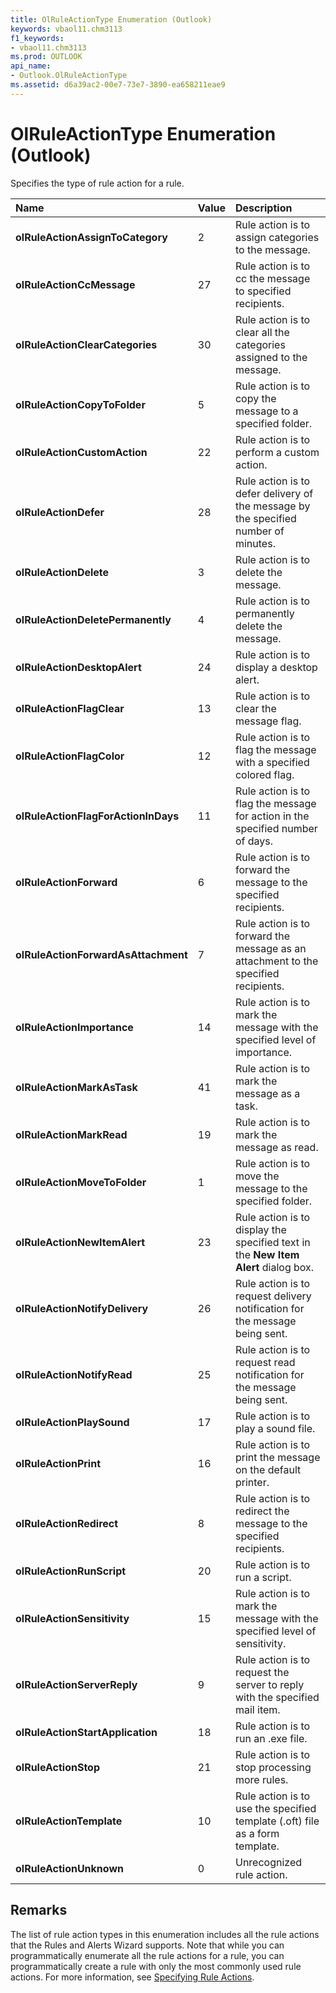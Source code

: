 ```yaml
---
title: OlRuleActionType Enumeration (Outlook)
keywords: vbaol11.chm3113
f1_keywords:
- vbaol11.chm3113
ms.prod: OUTLOOK
api_name:
- Outlook.OlRuleActionType
ms.assetid: d6a39ac2-00e7-73e7-3890-ea658211eae9
---
```



# OlRuleActionType Enumeration (Outlook)

Specifies the type of rule action for a rule.



|**Name**|**Value**|**Description**|
|:-----|:-----|:-----|
| **olRuleActionAssignToCategory**|2|Rule action is to assign categories to the message.|
| **olRuleActionCcMessage**|27|Rule action is to cc the message to specified recipients.|
| **olRuleActionClearCategories**|30|Rule action is to clear all the categories assigned to the message.|
| **olRuleActionCopyToFolder**|5|Rule action is to copy the message to a specified folder.|
| **olRuleActionCustomAction**|22|Rule action is to perform a custom action.|
| **olRuleActionDefer**|28|Rule action is to defer delivery of the message by the specified number of minutes.|
| **olRuleActionDelete**|3|Rule action is to delete the message.|
| **olRuleActionDeletePermanently**|4|Rule action is to permanently delete the message.|
| **olRuleActionDesktopAlert**|24|Rule action is to display a desktop alert.|
| **olRuleActionFlagClear**|13|Rule action is to clear the message flag.|
| **olRuleActionFlagColor**|12|Rule action is to flag the message with a specified colored flag.|
| **olRuleActionFlagForActionInDays**|11|Rule action is to flag the message for action in the specified number of days.|
| **olRuleActionForward**|6|Rule action is to forward the message to the specified recipients.|
| **olRuleActionForwardAsAttachment**|7|Rule action is to forward the message as an attachment to the specified recipients.|
| **olRuleActionImportance**|14|Rule action is to mark the message with the specified level of importance.|
| **olRuleActionMarkAsTask**|41|Rule action is to mark the message as a task.|
| **olRuleActionMarkRead**|19|Rule action is to mark the message as read.|
| **olRuleActionMoveToFolder**|1|Rule action is to move the message to the specified folder.|
| **olRuleActionNewItemAlert**|23|Rule action is to display the specified text in the  **New Item Alert** dialog box.|
| **olRuleActionNotifyDelivery**|26|Rule action is to request delivery notification for the message being sent.|
| **olRuleActionNotifyRead**|25|Rule action is to request read notification for the message being sent.|
| **olRuleActionPlaySound**|17|Rule action is to play a sound file.|
| **olRuleActionPrint**|16|Rule action is to print the message on the default printer.|
| **olRuleActionRedirect**|8|Rule action is to redirect the message to the specified recipients.|
| **olRuleActionRunScript**|20|Rule action is to run a script.|
| **olRuleActionSensitivity**|15|Rule action is to mark the message with the specified level of sensitivity.|
| **olRuleActionServerReply**|9|Rule action is to request the server to reply with the specified mail item.|
| **olRuleActionStartApplication**|18|Rule action is to run an .exe file.|
| **olRuleActionStop**|21|Rule action is to stop processing more rules.|
| **olRuleActionTemplate**|10|Rule action is to use the specified template (.oft) file as a form template.|
| **olRuleActionUnknown**|0|Unrecognized rule action.|

## Remarks

The list of rule action types in this enumeration includes all the rule actions that the Rules and Alerts Wizard supports. Note that while you can programmatically enumerate all the rule actions for a rule, you can programmatically create a rule with only the most commonly used rule actions. For more information, see [Specifying Rule Actions](http://msdn.microsoft.com/library/specifying-rule-actions%28Office.15%29.aspx).


